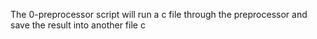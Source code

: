 The 0-preprocessor script will run a c file through the preprocessor and save the result into another file c
